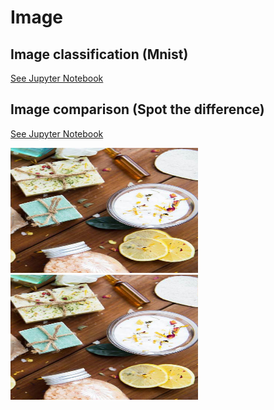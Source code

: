 # Image

## Image classification (Mnist)
[See Jupyter Notebook](Mnist.ipynb)

## Image comparison (Spot the difference)
[See Jupyter Notebook](image%20comparison.ipynb)

<img src="https://github.com/reejungkim/Image-classification/blob/master/imageA.jpg" height="200" width="300">

<img src="https://github.com/reejungkim/Image-classification/blob/master/imageB.jpg" height="200" width="300">
